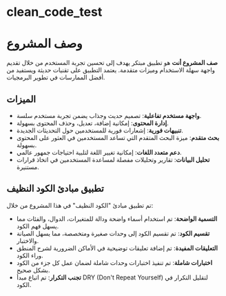 # clean_code_test

# وصف المشروع

**صف المشروع أنت** هو تطبيق مبتكر يهدف إلى تحسين تجربة المستخدم من خلال تقديم واجهة سهلة الاستخدام وميزات متقدمة. يعتمد التطبيق على تقنيات حديثة ويستفيد من أفضل الممارسات في تطوير البرمجيات.

## الميزات

- **واجهة مستخدم تفاعلية**: تصميم حديث وجذاب يضمن تجربة مستخدم سلسة.
- **إدارة المحتوى**: إمكانية إضافة، تعديل، وحذف المحتوى بسهولة.
- **تنبيهات فورية**: إشعارات فورية للمستخدمين حول التحديثات الجديدة.
- **بحث متقدم**: ميزة البحث المتقدم التي تساعد المستخدمين في العثور على المحتوى بسهولة.
- **دعم متعدد اللغات**: إمكانية تغيير اللغة لتلبية احتياجات جمهور عالمي.
- **تحليل البيانات**: تقارير وتحليلات مفصلة لمساعدة المستخدمين في اتخاذ قرارات مستنيرة.

## تطبيق مبادئ الكود النظيف

تم تطبيق مبادئ "الكود النظيف" في هذا المشروع من خلال:

- **التسمية الواضحة**: تم استخدام أسماء واضحة ودالة للمتغيرات، الدوال، والفئات مما يسهل فهم الكود.
- **تقسيم الكود**: تم تقسيم الكود إلى وحدات صغيرة ومتخصصة، مما يسهل الصيانة والاختبار.
- **التعليقات المفيدة**: تم إضافة تعليقات توضيحية في الأماكن الضرورية لشرح المنطق وراء الكود.
- **اختبارات شاملة**: تم تنفيذ اختبارات وحدات شاملة لضمان عمل كل جزء من الكود بشكل صحيح.
- **تجنب التكرار**: تم اتباع مبدأ DRY (Don't Repeat Yourself) لتقليل التكرار في الكود.
